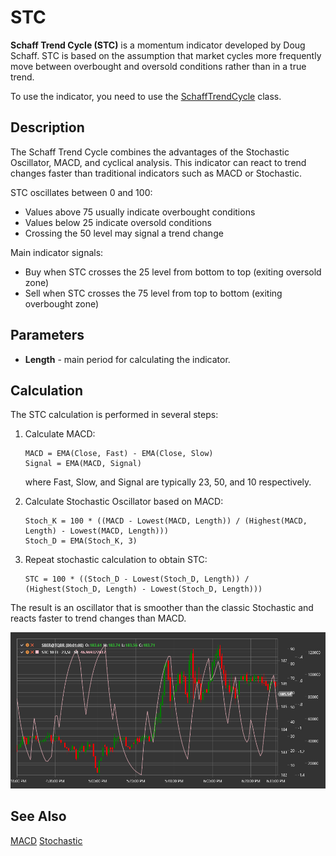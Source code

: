 # STC

**Schaff Trend Cycle (STC)** is a momentum indicator developed by Doug Schaff. STC is based on the assumption that market cycles more frequently move between overbought and oversold conditions rather than in a true trend.

To use the indicator, you need to use the [SchaffTrendCycle](xref:StockSharp.Algo.Indicators.SchaffTrendCycle) class.

## Description

The Schaff Trend Cycle combines the advantages of the Stochastic Oscillator, MACD, and cyclical analysis. This indicator can react to trend changes faster than traditional indicators such as MACD or Stochastic.

STC oscillates between 0 and 100:
- Values above 75 usually indicate overbought conditions
- Values below 25 indicate oversold conditions
- Crossing the 50 level may signal a trend change

Main indicator signals:
- Buy when STC crosses the 25 level from bottom to top (exiting oversold zone)
- Sell when STC crosses the 75 level from top to bottom (exiting overbought zone)

## Parameters

- **Length** - main period for calculating the indicator.

## Calculation

The STC calculation is performed in several steps:

1. Calculate MACD:
   ```
   MACD = EMA(Close, Fast) - EMA(Close, Slow)
   Signal = EMA(MACD, Signal)
   ```
   where Fast, Slow, and Signal are typically 23, 50, and 10 respectively.

2. Calculate Stochastic Oscillator based on MACD:
   ```
   Stoch_K = 100 * ((MACD - Lowest(MACD, Length)) / (Highest(MACD, Length) - Lowest(MACD, Length)))
   Stoch_D = EMA(Stoch_K, 3)
   ```

3. Repeat stochastic calculation to obtain STC:
   ```
   STC = 100 * ((Stoch_D - Lowest(Stoch_D, Length)) / (Highest(Stoch_D, Length) - Lowest(Stoch_D, Length)))
   ```

The result is an oscillator that is smoother than the classic Stochastic and reacts faster to trend changes than MACD.

![IndicatorSchaffTrendCycle](../../../../images/indicator_schaff_trend_cycle.png)

## See Also

[MACD](macd.md)
[Stochastic](stochastic_oscillator.md)